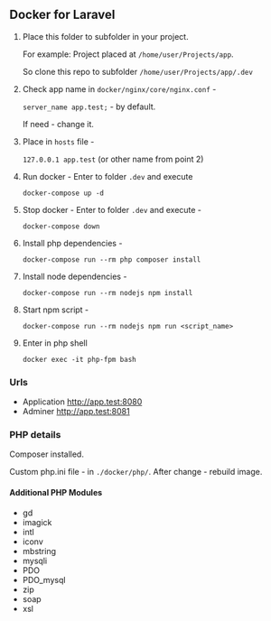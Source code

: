 ## Docker for Laravel

1. Place this folder to subfolder in your project.

    For example: Project placed at `/home/user/Projects/app`. 

    So clone this repo to subfolder `/home/user/Projects/app/.dev`

2. Check app name in `docker/nginx/core/nginx.conf` - 

    ```server_name app.test;``` - by default. 

    If need - change it.

3. Place in `hosts` file  - 

    ```127.0.0.1 app.test``` (or other name from point 2)

4. Run docker - Enter to folder `.dev` and execute 

    ```docker-compose up -d```

5. Stop docker - Enter to folder `.dev` and execute - 

    ```docker-compose down```

6. Install php dependencies - 

    ```docker-compose run --rm php composer install```

7. Install node dependencies - 

    ```docker-compose run --rm nodejs npm install```

8. Start npm script - 

    ```docker-compose run --rm nodejs npm run <script_name>```

9. Enter in php shell 

    ```docker exec -it php-fpm bash```

### Urls

- Application http://app.test:8080
- Adminer http://app.test:8081

### PHP details

Composer installed.

Custom php.ini file - in `./docker/php/`. After change - rebuild image.

#### Additional PHP Modules
- gd
- imagick
- intl
- iconv
- mbstring
- mysqli
- PDO
- PDO_mysql
- zip
- soap
- xsl